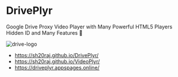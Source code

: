 # DrivePlyr
Google Drive Proxy Video Player with Many Powerful HTML5 Players Hidden ID and Many Features 🚀


![drive-logo](https://user-images.githubusercontent.com/66713844/189491013-27a5bc30-6057-4e08-b66b-d5184f20060d.png)

- https://sh20raj.github.io/DrivePlyr/
- https://sh20raj.github.io/VideoPlyr/
- https://driveplyr.appspages.online/
